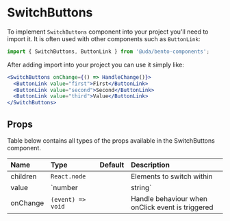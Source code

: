 # SwitchButtons

To implement `SwitchButtons` component into your project you'll need to import it. It is often used with other components such as `ButtonLink`:

```jsx
import { SwitchButtons, ButtonLink } from '@uda/bento-components';
```

After adding import into your project you can use it simply like:

```jsx
<SwitchButtons onChange={() => HandleChange()}>
  <ButtonLink value="first">First</ButtonLink>
  <ButtonLink value="second">Second</ButtonLink>
  <ButtonLink value="third">Value</ButtonLink>
</SwitchButtons>
```

## Props

Table below contains all types of the props available in the SwitchButtons component.

| Name     | Type               | Default | Description                                      |
| :------- | :----------------- | :------ | :----------------------------------------------- |
| children | `React.node`       |         | Elements to switch within                        |
| value    | `number || string` |         | Defined value for the children                   |
| onChange | `(event) => void`  |         | Handle behaviour when onClick event is triggered |
